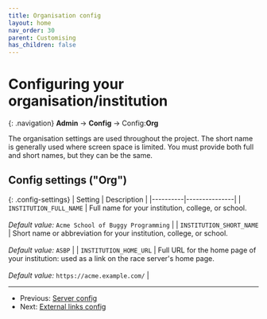 ```yaml
---
title: Organisation config
layout: home
nav_order: 30
parent: Customising
has_children: false
---
```



# Configuring your organisation/institution

{: .navigation}
**Admin** → **Config** → Config:**Org**

The organisation settings are used throughout the project. The short name is
generally used where screen space is limited. You must provide both full and
short names, but they can be the same.


















## Config settings ("Org")

{: .config-settings}
| Setting  | Description   |
|----------|---------------|
| `INSTITUTION_FULL_NAME` | Full name for your institution, college, or school.  <br/><br/> _Default value:_ `Acme School of Buggy Programming` |
| `INSTITUTION_SHORT_NAME` | Short name or abbreviation for your institution, college, or school.  <br/><br/> _Default value:_ `ASBP` |
| `INSTITUTION_HOME_URL` | Full URL for the home page of your institution: used as a link on the race server&#39;s home page.  <br/><br/> _Default value:_ `https://acme.example.com/` |

  
---
* Previous: [Server config](server)
* Next: [External links config](links)